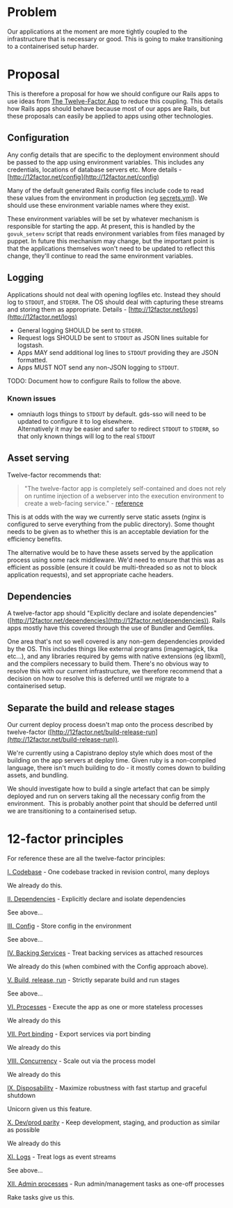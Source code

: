 # Problem

Our applications at the moment are more tightly coupled to the infrastructure that is necessary or good. This is going to make transitioning to a containerised setup harder.

# Proposal

This is therefore a proposal for how we should configure our Rails apps to use ideas from [The Twelve-Factor App](http://12factor.net/) to reduce this coupling. This details how Rails apps should behave because most of our apps are Rails, but these proposals can easily be applied to apps using other technologies.

## Configuration

Any config details that are specific to the deployment environment should be&nbsp;passed to the app using environment variables. This includes any credentials,&nbsp;locations of database servers etc. More details - [http://12factor.net/config](http://12factor.net/config)

Many of the default generated Rails config files include code to read these&nbsp;values from the environment in production (eg [secrets.yml](https://github.com/rails/rails/blob/4-2-stable/railties/lib/rails/generators/rails/app/templates/config/secrets.yml)).&nbsp;We should use these environment variable names where they exist.

These environment variables will be set by whatever mechanism is responsible for&nbsp;starting the app. At present, this is handled by the `govuk_setenv`&nbsp;script that&nbsp;reads environment variables from files managed by puppet. In future this&nbsp;mechanism may change, but the important point is that the applications&nbsp;themselves won't need to be updated to reflect this change, they'll continue to&nbsp;read the same environment variables.

## Logging

Applications should not deal with opening logfiles etc. Instead they should log&nbsp;to `STDOUT`, and `STDERR`. The OS should deal with capturing these streams and&nbsp;storing them as appropriate. Details - [http://12factor.net/logs](http://12factor.net/logs)

- General logging SHOULD be sent to `STDERR`.
- Request logs SHOULD be sent to `STDOUT` as JSON lines suitable for logstash.
- Apps MAY send additional log lines to `STDOUT` providing they are JSON formatted.
- Apps MUST NOT send any non-JSON logging to `STDOUT`.

TODO: Document how to configure Rails to follow the above.

### Known issues

- omniauth logs things to `STDOUT` by default. gds-sso will need to be updated to&nbsp;configure it to log elsewhere.  
Alternatively it may be easier and safer to redirect `STDOUT` to `STDERR`, so that only known things will log to the real `STDOUT`&nbsp;

## Asset serving

Twelve-factor recommends that:

> "The twelve-factor app is completely self-contained&nbsp;and does not rely on runtime injection of a webserver into the execution environment to create a web-facing service." -&nbsp;[reference](http://12factor.net/port-binding)

This is at odds with the way we currently serve static assets (nginx is configured to serve everything from the public directory). Some thought needs to be given as to whether this is an acceptable deviation for the efficiency benefits.

The alternative would be to have these assets served by the application process using some rack middleware. We'd need to ensure that this was as efficient as possible (ensure it could be multi-threaded so as not to block application requests), and set appropriate cache headers.

## Dependencies

A twelve-factor app should "Explicitly declare and isolate dependencies" ([http://12factor.net/dependencies](http://12factor.net/dependencies)). Rails apps mostly have this covered through the use of Bundler and Gemfiles.

One area that's not so well covered is any non-gem dependencies provided by the&nbsp;OS. This includes things like external programs (imagemagick, tika etc...), and&nbsp;any libraries required by gems with native extensions (eg libxml), and the&nbsp;compilers necessary to build them. There's no obvious way to resolve this with&nbsp;our current infrastructure, we therefore recommend that a decision on how to&nbsp;resolve this is deferred until we migrate to a containerised setup.

## Separate the build and release stages

Our current deploy process doesn't map onto the process described by twelve-factor ([http://12factor.net/build-release-run](http://12factor.net/build-release-run)).

We're currently using a Capistrano deploy style which does most of the building on the app servers at deploy time. Given ruby is a non-compiled language, there isn't much building to do - it mostly comes down to building assets, and bundling.

We should investigate how to build a single artefact that can be simply deployed and run on servers taking all the necessary config from the environment. &nbsp;This is probably another point that should be deferred until we are transitioning to a containerised setup.

# 12-factor principles

For reference these are all the twelve-factor principles:

[I. Codebase](http://12factor.net/codebase)&nbsp;-&nbsp;One codebase tracked in revision control, many deploys

We already do this.

[II. Dependencies](http://12factor.net/dependencies)&nbsp;-&nbsp;Explicitly declare and isolate dependencies

See above...

[III. Config](http://12factor.net/config)&nbsp;-&nbsp;Store config in the environment

See above...

[IV. Backing Services](http://12factor.net/backing-services)&nbsp;-&nbsp;Treat backing services as attached resources

We already do this (when combined with the Config approach above).

[V. Build, release, run](http://12factor.net/build-release-run)&nbsp;-&nbsp;Strictly separate build and run stages

See above...

[VI. Processes](http://12factor.net/processes)&nbsp;-&nbsp;Execute the app as one or more stateless processes

We already do this

[VII. Port binding](http://12factor.net/port-binding)&nbsp;-&nbsp;Export services via port binding

We already do this

[VIII. Concurrency](http://12factor.net/concurrency)&nbsp;-&nbsp;Scale out via the process model

We already do this

[IX. Disposability](http://12factor.net/disposability)&nbsp;-&nbsp;Maximize robustness with fast startup and graceful shutdown

Unicorn given us this feature.

[X. Dev/prod parity](http://12factor.net/dev-prod-parity)&nbsp;-&nbsp;Keep development, staging, and production as similar as possible

We already do this

[XI. Logs](http://12factor.net/logs)&nbsp;-&nbsp;Treat logs as event streams

See above...

[XII. Admin processes](http://12factor.net/admin-processes)&nbsp;-&nbsp;Run admin/management tasks as one-off processes

Rake tasks give us this.

&nbsp;

&nbsp;

